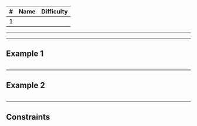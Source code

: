 | #   | Name | Difficulty |
| --- | ---- | ---------- |
| 1   | []() |            |

---

---

## Example 1
<pre>
</pre>
---

## Example 2
<pre>
</pre>
---

## Constraints

